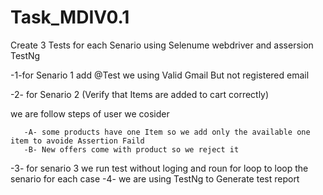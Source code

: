 # Task_MDIV0.1
Create 3 Tests for each Senario using Selenume webdriver and assersion TestNg

-1-for Senario 1 add @Test we using Valid Gmail But not registered email

-2- for Senario 2 (Verify that Items are added to cart correctly) 

   we are follow steps of user we cosider
   
       -A- some products have one Item so we add only the available one item to avoide Assertion Faild
       -B- New offers come with product so we reject it
-3- for senario 3 we run test without loging and roun for loop to loop the senario for each case 
-4- we are using TestNg to Generate test report  
